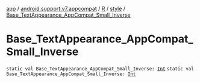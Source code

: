 [app](../../../index.md) / [android.support.v7.appcompat](../../index.md) / [R](../index.md) / [style](index.md) / [Base_TextAppearance_AppCompat_Small_Inverse](./-base_-text-appearance_-app-compat_-small_-inverse.md)

# Base_TextAppearance_AppCompat_Small_Inverse

`static val Base_TextAppearance_AppCompat_Small_Inverse: `[`Int`](https://kotlinlang.org/api/latest/jvm/stdlib/kotlin/-int/index.html)
`static val Base_TextAppearance_AppCompat_Small_Inverse: `[`Int`](https://kotlinlang.org/api/latest/jvm/stdlib/kotlin/-int/index.html)
